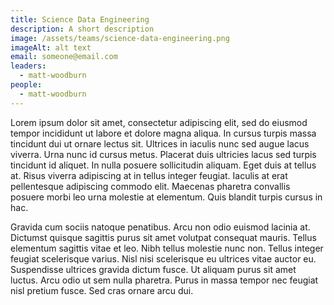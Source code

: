 ```yaml
---
title: Science Data Engineering
description: A short description
image: /assets/teams/science-data-engineering.png
imageAlt: alt text
email: someone@email.com
leaders:
  - matt-woodburn
people:
  - matt-woodburn
---
```


Lorem ipsum dolor sit amet, consectetur adipiscing elit, sed do eiusmod tempor incididunt ut labore et dolore magna aliqua. In cursus turpis massa tincidunt dui ut ornare lectus sit. Ultrices in iaculis nunc sed augue lacus viverra. Urna nunc id cursus metus. Placerat duis ultricies lacus sed turpis tincidunt id aliquet. In nulla posuere sollicitudin aliquam. Eget duis at tellus at. Risus viverra adipiscing at in tellus integer feugiat. Iaculis at erat pellentesque adipiscing commodo elit. Maecenas pharetra convallis posuere morbi leo urna molestie at elementum. Quis blandit turpis cursus in hac.

Gravida cum sociis natoque penatibus. Arcu non odio euismod lacinia at. Dictumst quisque sagittis purus sit amet volutpat consequat mauris. Tellus elementum sagittis vitae et leo. Nibh tellus molestie nunc non. Tellus integer feugiat scelerisque varius. Nisl nisi scelerisque eu ultrices vitae auctor eu. Suspendisse ultrices gravida dictum fusce. Ut aliquam purus sit amet luctus. Arcu odio ut sem nulla pharetra. Purus in massa tempor nec feugiat nisl pretium fusce. Sed cras ornare arcu dui.

